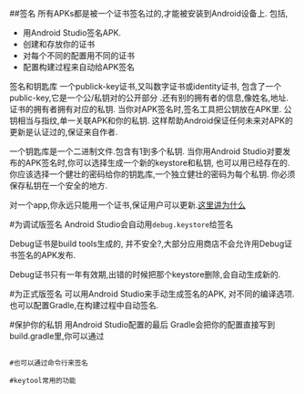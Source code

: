 ##签名
所有APKs都是被一个证书签名过的,才能被安装到Android设备上.
包括,
* 用Android Studio签名APK.
* 创建和存放你的证书
* 对每个不同的配置用不同的证书
* 配置构建过程来自动给APK签名

签名和钥匙库
一个publick-key证书,又叫数字证书或identity证书,
包含了一个public-key,它是一个公/私钥对的公开部分
.还有别的拥有者的信息,像姓名,地址.
证书的拥有者拥有对应的私钥.
当你对APK签名时,签名工具把公钥放在APK里.
公钥相当与指纹,单一关联APK和你的私钥.
这样帮助Android保证任何未来对APK的更新是认证过的,保证来自作者.

一个钥匙库是一个二进制文件.包含有1到多个私钥.
当你用Android Studio对要发布的APK签名时,你可以选择生成一个新的keystore和私钥,
也可以用已经存在的.
你应该选择一个健壮的密码给你的钥匙库,一个独立健壮的密码为每个私钥.
你必须保存私钥在一个安全的地方.

对一个app,你永远只能用一个证书,保证用户可以更新.[这里讲为什么](https://developer.android.com/studio/publish/app-signing.html#considerations)

#为调试版签名
Android Studio会自动用`debug.keystore`给签名

Debug证书是build tools生成的, 并不安全?,大部分应用商店不会允许用Debug证书签名的APK发布.

Debug证书只有一年有效期,出错的时候把那个keystore删除,会自动生成新的.

#为正式版签名
可以用Android Studio来手动生成签名的APK, 对不同的编译选项.
也可以配置Gradle,在构建过程中自动签名.

#保护你的私钥
用Android Studio配置的最后
Gradle会把你的配置直接写到build.gradle里,你可以通过
~~~~来把它独立到别的文件里.

#也可以通过命令行来签名

#keytool常用的功能